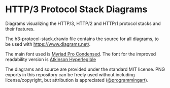 # HTTP/3 Protocol Stack Diagrams
Diagrams visualizing the HTTP/3, HTTP/2 and HTTP/1 protocol stacks and their features.

The h3-protocol-stack.drawio file contains the source for all diagrams, to be used with https://www.diagrams.net/.

The main font used is [Myriad Pro Condensed](https://fontsgeek.com/fonts/Myriad-Pro-Condensed).
The font for the improved readability version is [Atkinson Hyperlegible](https://brailleinstitute.org/freefont)

The diagrams and source are provided under the standard MIT license. 
PNG exports in this repository can be freely used without including license/copyright, but attribution is appreciated ([@programmingart](https://twitter.com/programmingart)).
